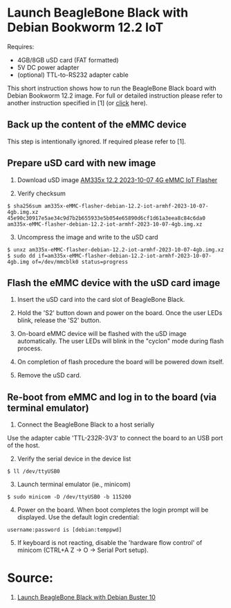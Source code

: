 # Launch BeagleBone Black with Debian Bookworm 12.2 IoT

Requires:
- 4GB/8GB uSD card (FAT formatted)
- 5V DC power adapter
- (optional) TTL-to-RS232 adapter cable

This short instruction shows how to run the BeagleBone Black board with Debian Bookworm 12.2 image.
For full or detailed instruction please refer to another instruction specified in [1] (or [click](launch_beaglebone_with_debian_buster.md) here).

## Back up the content of the eMMC device

This step is intentionally ignored.
If required please refer to [1].

## Prepare uSD card with new image

1. Download uSD image [AM335x 12.2 2023-10-07 4G eMMC IoT Flasher](https://www.beagleboard.org/distros)

2. Verify checksum

```
$ sha256sum am335x-eMMC-flasher-debian-12.2-iot-armhf-2023-10-07-4gb.img.xz
45e90c30917e5ae34c9d7b2b655933e5b054e65890d6cf1d61a3eea8c84c6da0  am335x-eMMC-flasher-debian-12.2-iot-armhf-2023-10-07-4gb.img.xz
```

3. Uncompress the image and write to the uSD card

```
$ unxz am335x-eMMC-flasher-debian-12.2-iot-armhf-2023-10-07-4gb.img.xz
$ sudo dd if=am335x-eMMC-flasher-debian-12.2-iot-armhf-2023-10-07-4gb.img of=/dev/mmcblk0 status=progress
```

## Flash the eMMC device with the uSD card image

1. Insert the uSD card into the card slot of BeagleBone Black.

2. Hold the 'S2' button down and power on the board. Once the user LEDs blink, release the 'S2' button.

3. On-board eMMC device will be flashed with the uSD image automatically. The user LEDs will blink in the "cyclon" mode during flash process.

4. On completion of flash procedure the board will be powered down itself.

5. Remove the uSD card.

## Re-boot from eMMC and log in to the board (via terminal emulator)

1. Connect the BeagleBone Black to a host serially

Use the adapter cable 'TTL-232R-3V3' to connect the board to an USB port of the host.

2. Verify the serial device in the device list

```
$ ll /dev/ttyUSB0
```

3. Launch terminal emulator (ie., minicom)

```
$ sudo minicom -D /dev/ttyUSB0 -b 115200
```

4. Power on the board. When boot completes the login prompt will be displayed.
Use the default login credential:

```
username:password is [debian:temppwd]
```

5. If keyboard is not reacting, disable the 'hardware flow control' of minicom (CTRL+A Z -> O -> Serial Port setup).

# Source:

1. [Launch BeagleBone Black with Debian Buster 10](launch_beaglebone_with_debian_buster.md)

